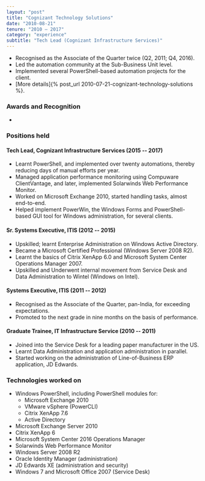 ```yaml
---
layout: "post"
title: "Cognizant Technology Solutions"
date: "2010-08-21"
tenure: "2010 – 2017"
category: "experience"
subtitle: "Tech Lead (Cognizant Infrastructure Services)"
---
```


- Recognised as the Associate of the Quarter twice (Q2, 2011; Q4, 2016).
- Led the automation community at the Sub-Business Unit level.
- Implemented several PowerShell-based automation projects for the client.
- [More details]{% post_url 2010-07-21-cognizant-technology-solutions %}.
<!--more-->

### Awards and Recognition

-

### Positions held

#### Tech Lead, Cognizant Infrastructure Services (2015&nbsp;-- 2017)

- Learnt PowerShell, and implemented over twenty automations, thereby reducing days of manual efforts per year.
- Managed application performance monitoring using Compuware ClientVantage, and later, implemented Solarwinds Web Performance Monitor.
- Worked on Microsoft Exchange&nbsp;2010, started handling tasks, almost end-to-end.
- Helped implement PowerWin, the Windows Forms and PowerShell-based GUI tool for Windows administration, for several clients.

#### Sr. Systems Executive, ITIS (2012&nbsp;-- 2015)

- Upskilled; learnt Enterprise Administration on Windows Active Directory.
- Became a Microsoft Certified Professional (Windows Server 2008&nbsp;R2).
- Learnt the basics of Citrix XenApp 6.0 and Microsoft System Center Operations Manager&nbsp;2007.
- Upskilled and Underwent internal movement from Service Desk and Data Administration to Wintel (Windows on Intel).

#### Systems Executive, ITIS (2011&nbsp;-- 2012)

- Recognised as the Associate of the Quarter, pan-India, for exceeding expectations.
- Promoted to the next grade in nine months on the basis of performance.

#### Graduate Trainee, IT Infrastructure Service (2010&nbsp;-- 2011)

- Joined into the Service Desk for a leading paper manufacturer in the US.
- Learnt Data Administration and application administration in parallel.
- Started working on the administration of Line-of-Business ERP application, JD&nbsp;Edwards.

### Technologies worked on

- Windows PowerShell, including PowerShell modules for:
    - Microsoft Exchange 2010
    - VMware vSphere (PowerCLI)
    - Citrix XenApp 7.6
    - Active Directory
- Microsoft Exchange Server&nbsp;2010
- Citrix XenApp&nbsp;6
- Microsoft System Center&nbsp;2016 Operations Manager
- Solarwinds Web Performance Monitor
- Windows Server 2008&nbsp;R2
- Oracle Identity Manager (administration)
- JD&nbsp;Edwards XE (administration and security)
- Windows&nbsp;7 and Microsoft Office&nbsp;2007 (Service Desk)
